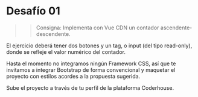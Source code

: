 # Desafío 01

>> Consigna: Implementa con Vue CDN un contador ascendente-descendente.

El ejercicio deberá tener dos botones y un tag, o input (del tipo read-only), donde se refleje el valor numérico del contador.

Hasta el momento no integramos ningún Framework CSS, así que te invitamos a integrar Bootstrap de forma convencional y maquetar el proyecto con estilos acordes a la propuesta sugerida.

Sube el proyecto a través de tu perfil de la plataforma Coderhouse.

